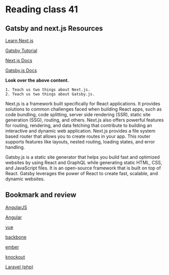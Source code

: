 # Reading class 41

## Gatsby and next.js Resources

[Learn Next.js](https://nextjs.org/learn/basics/create-nextjs-app)


[Gatsby Tutorial](https://www.gatsbyjs.com/docs/tutorial/getting-started/)


[Next.js Docs](https://nextjs.org/docs)


[Gatsby.js Docs](https://www.gatsbyjs.com/docs/)


**Look over the above content.**

    1. Teach us two things about Next.js.
    2. Teach us two things about Gatsby.js.

Next.js is a framework built specifically for React applications. It provides solutions to common challenges faced when building React apps, such as code bundling, code splitting, server side rendering (SSR), static site generation (SSG), routing, and others. Next.js also offers powerful features for routing, rendering, and data fetching that contribute to building an interactive and dynamic web application. Next.js provides a file system based router that allows you to create routes in your app. This router supports features like layouts, nested routing, loading states, and error handling.

Gatsby.js is a static site generator that helps you build fast and optimized websites by using React and GraphQL while generating static HTML, CSS, and JavaScript files. It is an open-source framework that is built on top of React. Gatsby leverages the power of React to create fast, scalable, and dynamic websites.

## Bookmark and review

[AngularJS](https://angularjs.org/)

[Angular](https://angular.io/)

[vue](https://vuejs.org/)

[backbone](http://backbonejs.org/)

[ember](https://emberjs.com/)

[knockout](https://knockoutjs.com/)

[Laravel (php)](https://laravel.com/)
